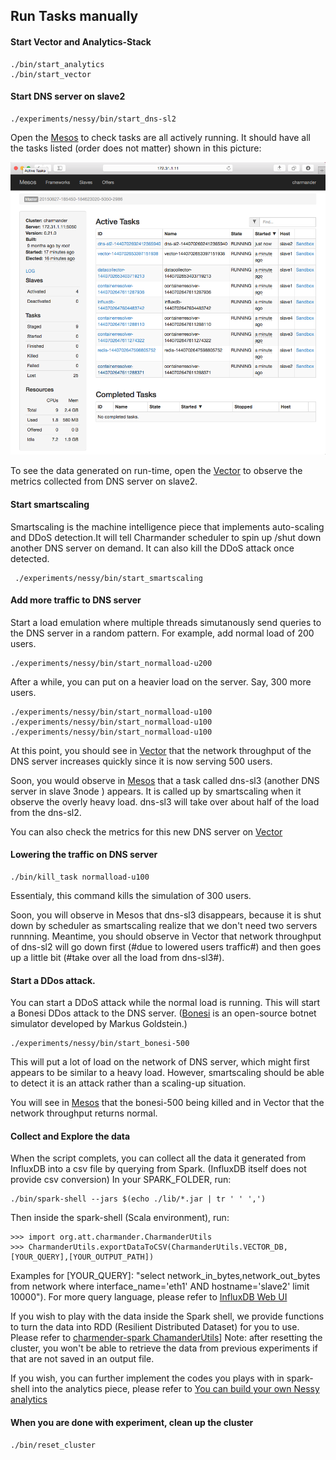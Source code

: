 Run Tasks manually 
------------------


#### Start Vector and Analytics-Stack
  
    ./bin/start_analytics
    ./bin/start_vector

#### Start DNS server on slave2

    ./experiments/nessy/bin/start_dns-sl2


Open the [Mesos][2] to check tasks are all actively running. It should have all the tasks listed (order does not matter) shown in this picture:

![image](https://github.com/att-innovate/charmander-experiment-nessy/blob/master/docs/MesosExp.png?raw=true)

To see the data generated on run-time, open the [Vector][3] to observe the metrics collected from DNS server on slave2.

#### Start smartscaling 
Smartscaling is the machine intelligence piece that implements auto-scaling and DDoS detection.It will tell Charmander scheduler to spin up /shut down another DNS server on demand. It can also kill the DDoS attack once detected.
	
	 ./experiments/nessy/bin/start_smartscaling


#### Add more traffic to DNS server

Start a load emulation where multiple threads simutanously send queries to the DNS server in a random pattern. For example, add normal load of 200 users.

    ./experiments/nessy/bin/start_normalload-u200


After a while, you can put on a heavier load on the server. Say, 300 more users.
    
    ./experiments/nessy/bin/start_normalload-u100
    ./experiments/nessy/bin/start_normalload-u100
    ./experiments/nessy/bin/start_normalload-u100

At this point, you should see in [Vector][6] that the network throughput of the DNS server increases quickly since it is now serving 500 users. 

Soon, you would observe in [Mesos][2] that a task called dns-sl3 (another DNS server in slave 3node ) appears. It is called up by smartscaling when it observe the overly heavy load. dns-sl3 will take over about half of the load from the dns-sl2.

You can also check the metrics for this new DNS server on [Vector][3]


#### Lowering the traffic on DNS server

    ./bin/kill_task normalload-u100

Essentialy, this command kills the simulation of 300 users.

Soon, you will observe in Mesos that dns-sl3 disappears, because it is shut down by scheduler as smartscaling realize that we don't need two servers runnning. Meantime, you should observe in Vector that network throughput of dns-sl2 will go down first (#due to lowered users traffic#) and then goes up a little bit (#take over all the load from dns-sl3#).

#### Start a DDos attack.

You can start a DDoS attack while the normal load is running. This will start a Bonesi DDos attack to the DNS server. ([Bonesi](https://github.com/markus-go/bonesi) is an open-source botnet simulator developed by Markus Goldstein.)

    ./experiments/nessy/bin/start_bonesi-500
    
This will put a lot of load on the network of DNS server, which might first appears to be similar to a heavy load. However, smartscaling should be able to detect it is an attack rather than a scaling-up situation. 

You will see in [Mesos][2] that the bonesi-500 being killed and in Vector that the network throughput returns normal.


#### Collect and Explore the data

When the script complets, you can collect all the data it generated from InfluxDB into a csv file by querying from Spark. (InfluxDB itself does not provide csv conversion)
In your SPARK_FOLDER, run:

	./bin/spark-shell --jars $(echo ./lib/*.jar | tr ' ' ',')  

Then inside the spark-shell (Scala environment), run:

	>>> import org.att.charmander.CharmanderUtils
	>>> CharmanderUtils.exportDataToCSV(CharmanderUtils.VECTOR_DB,[YOUR_QUERY],[YOUR_OUTPUT_PATH])

Examples for [YOUR_QUERY]: "select network_in_bytes,network_out_bytes from network where interface_name='eth1' AND hostname='slave2' limit 10000"). For more query language, please refer to [InfluxDB Web UI][1]


If you wish to play with the data inside the Spark shell, we provide functions to turn the data into RDD (Resilient Distributed Dataset) for you to use. Please refer to [charmender-spark ChamanderUtils][4]]
Note: after resetting the cluster, you won't be able to retrieve the data from previous experiments if that are not saved in an output file.

If you wish, you can further implement the codes you plays with in spark-shell into the analytics piece, please refer to [You can build your own Nessy analytics][5]


#### When you are done with experiment, clean up the cluster

    ./bin/reset_cluster


[1]: https://influxdb.com/docs/v0.8/introduction/getting_started.html
[2]: http://172.31.1.11:5050/#/
[3]: http://172.31.2.11:31790/#/?host=slave3&hostspec=localhost
[4]: https://github.com/att-innovate/charmander-spark/blob/master/src/main/scala/org/att/charmander/CharmanderUtils.scala
[5]: https://github.com/att-innovate/charmander-experiment-nessy/blob/master/analytics/
[6]: http://172.31.2.11:31790/#/?host=slave2&hostspec=localhost